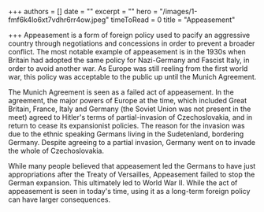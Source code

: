 +++
authors = []
date = ""
excerpt = ""
hero = "/images/1-fmf6k4lo6xt7vdhr6rr4ow.jpeg"
timeToRead = 0
title = "Appeasement"

+++
Appeasement is a form of foreign policy used to pacify an aggressive country through negotiations and concessions in order to prevent a broader conflict. The most notable example of appeasement is in the 1930s when Britain had adopted the same policy for Nazi-Germany and Fascist Italy, in order to avoid another war. As Europe was still reeling from the first world war, this policy was acceptable to the public up until the Munich Agreement.

The Munich Agreement is seen as a failed act of appeasement. In the agreement, the major powers of Europe at the time, which included Great Britain, France, Italy and Germany (the Soviet Union was not present in the meet) agreed to Hitler's terms of partial-invasion of Czechoslovakia, and in return to cease its expansionist policies. The reason for the invasion was due to the ethnic speaking Germans living in the Sudetenland, bordering Germany. Despite agreeing to a partial invasion, Germany went on to invade the whole of Czechoslovakia.

While many people believed that appeasement led the Germans to have just appropriations after the Treaty of Versailles, Appeasement failed to stop the German expansion. This ultimately led to World War II. While the act of appeasement is seen in today's time, using it as a long-term foreign policy can have larger consequences.